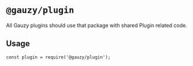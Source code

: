 # `@gauzy/plugin`

All Gauzy plugins should use that package with shared Plugin related code.

## Usage

```
const plugin = require('@gauzy/plugin');
```
